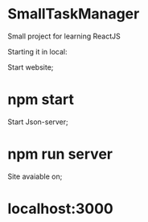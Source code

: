 # SmallTaskManager

Small project for learning ReactJS

Starting it in local:

Start website;

# npm start

Start Json-server;

# npm run server

Site avaiable on;

# localhost:3000
